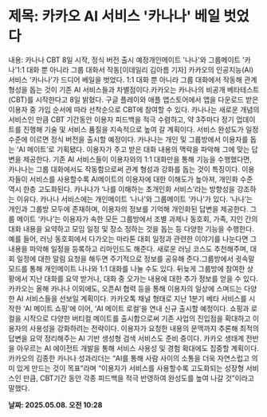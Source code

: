 # **제목: 카카오 AI 서비스 '카나나' 베일 벗었다**

  내용: 카나나 CBT 8일 시작, 정식 버전 출시 예정개인메이트 '나나'와 그룹메이트 '카나'1:1 대화 뿐 아니라 그룹 대화서 작동[이데일리 김아름 기자] 카카오의 인공지능(AI) 서비스 ‘카나나’가 드디어 베일을 벗었다. 1:1 대화 뿐 아니라 그룹 대화에서 작동해 관계 형성을 돕는 것이 기존 AI 서비스들과 차별점이다.카카오는 카나나의 비공개 베타테스트(CBT)를 시작한다고 8일 밝혔다. 구글 플레이와 애플 앱스토어에서 앱을 다운로드 받은 이용자 중 가입 순서에 따라 선착순으로 CBT에 참여할 수 있다. 카나나는 새로운 개념의 서비스인 만큼 CBT 기간동안 이용자 피드백을 적극 수렴하고, 약 3주마다 정기 업데이트를 진행해 기술 및 서비스 품질을 지속적으로 높여 갈 계획이다. 서비스 완성도가 일정 수준에 이르면 정식 버전을 출시할 예정이다. 카나나는 개인 및 그룹방에서 이용자를 돕는 ‘AI 메이트’로 기획됐다. 이용자가 주고 받은 대화 내용의 맥락을 파악해 그에 맞는 답변을 제공한다. 기존 AI 서비스들이 이용자와의 1:1 대화만을 통해 기능을 수행했다면, 카나나는 그룹 대화에서도 작동함으로써 관계 형성과 강화를 돕는 것이 특징이다. 이용자들이 서비스를 사용할수록 AI메이트의 이용자에 대한 이해도가 높아져, 개인화 수준 역시 한층 고도화된다. 카나나가 ‘나를 이해하는 초개인화 서비스’라는 방향성을 강조하는 이유다. 카나나 서비스에는 개인메이트 ‘나나’와 그룹메이트 ‘카나’가 있다. ‘나나’는 개인과 그룹방 모두에 존재하며, 이용자의 정보를 기억해 개인화된 답변을 제공한다. 그룹 메이트 ‘카나’는 이용자가 속한 모든 그룹방에서 조별 과제나 동호회, 가족, 지인 간의 대화 내용을 요약하고 모임 일정 및 장소 정하는 것을 돕는 등 다양한 기능을 수행한다. 예를 들어, 러닝 동호회에서 다가오는 마라톤 대회 일정과 관련한 이야기를 나눈다면 그 내용을 파악해 일정을 등록하고 리마인드도 해준다. 새로운 러닝 코스도 추천해주며, 대회 일정에 대한 알림 요청을 해두면 주기적으로 정보를 공유해 준다.그룹방에서 귓속말 모드를 통해 개인메이트 나나와 1:1 대화를 나눌 수도 있다. 뒤늦게 그룹방에 참여한 상황에서 지난 대화를 요약 받거나, 대화 중 오가는 내용에 대한 추가 정보를 얻을 수 있다. 카카오는 올해 카나나 이외에도, 오픈AI 협력 등을 통해 이용자의 일상에 스며드는 다양한 AI 서비스들을 선보일 계획이다. 카카오톡 채널 형태로 지난 1분기 베타 서비스를 시작한 ‘AI 메이트 쇼핑’에 이어, ‘AI 메이트 로컬’을 연내 신규 출시할 예정이다. 쇼핑과 로컬을 시작으로 다양한 버티컬 메이트를 출시함으로써 기존 사업의 진입점을 확대하고 이용자의 사용성을 강화하려는 전략이다. 이용자가 요청한 내용의 문맥까지 추론해 최적의 답변을 요약 정리해주는 AI 기반 생성형 검색 서비스도 준비 중이다. 카카오 생태계 전반을 아우르는 AI 에이전트 개발을 통해 서비스 사용성 및 경험 확대에도 집중할 계획이다.카카오의 김종한 카나나 성과리더는 “AI를 통해 사람 사이의 소통을 더욱 자연스럽고 의미 있게 만드는 것이 목표”라며 “이용자가 서비스를 사용할수록 고도화되는 성장형 서비스인 만큼, CBT기간 동안 각종 피드백을 적극 반영하여 완성도를 높여 나갈 것”이라고 말했다.

  **날짜: 2025.05.08. 오전 10:28**